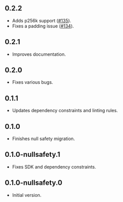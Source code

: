## 0.2.2

* Adds p256k support ([#135](https://github.com/dint-dev/cryptography/pull/135)).
* Fixes a padding issue ([#134](https://github.com/dint-dev/cryptography/pull/134)).

## 0.2.1

* Improves documentation.

## 0.2.0

* Fixes various bugs.

## 0.1.1

* Updates dependency constraints and linting rules.

## 0.1.0

* Finishes null safety migration.

## 0.1.0-nullsafety.1

* Fixes SDK and dependency constraints.

## 0.1.0-nullsafety.0

  * Initial version.